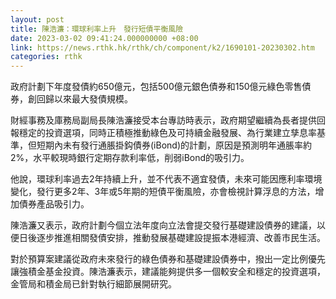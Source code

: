 ```yaml
---
layout: post
title: 陳浩濂：環球利率上升　發行短債平衡風險
date: 2023-03-02 09:41:24.000000000 +08:00
link: https://news.rthk.hk/rthk/ch/component/k2/1690101-20230302.htm
categories: rthk
---
```


政府計劃下年度發債約650億元，包括500億元銀色債券和150億元綠色零售債券，創回歸以來最大發債規模。

財經事務及庫務局副局長陳浩濂接受本台專訪時表示，政府期望繼續為長者提供回報穩定的投資選項，同時正積極推動綠色及可持續金融發展、為行業建立孳息率基準，但短期內未有發行通脹掛鈎債券(iBond)的計劃，原因是預測明年通脹率約2%，水平較現時銀行定期存款利率低，削弱iBond的吸引力。

他說，環球利率過去2年持續上升，並不代表不適宜發債，未來可能因應利率環境變化，發行更多2年、3年或5年期的短債平衡風險，亦會檢視計算浮息的方法，增加債券產品吸引力。

陳浩濂又表示，政府計劃今個立法年度向立法會提交發行基礎建設債券的建議，以便日後逐步推進相關發債安排，推動發展基礎建設提振本港經濟、改善市民生活。

對於預算案建議從政府未來發行的綠色債券和基礎建設債券中，撥出一定比例優先讓強積金基金投資。陳浩濂表示，建議能夠提供多一個較安全和穩定的投資選項，金管局和積金局已針對執行細節展開研究。
